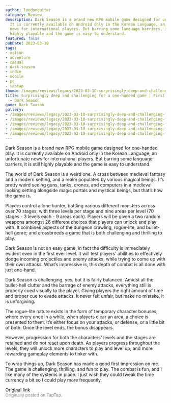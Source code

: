 ```yaml
---
author: lyndonguitar
category: Review
description: Dark Season is a brand new RPG mobile game designed for one-handed play.
  It is currently available on Android only in the Korean Language, an unfortunate
  news for international players. But barring some language barriers, it is still
  highly playable and the game is easy to understand.
featured: false
pubDate: 2023-03-10
tags:
- action
- adventure
- casual
- dark-season
- indie
- mobile
- pc
- taptap
thumb: /images/reviews/legacy/2023-03-10-surprisingly-deep-and-challenging-for-a-one-handed-game--first-impressions---dark-season-0.avif
title: Surprisingly deep and challenging for a one-handed game | First Impressions
  - Dark Season
game: Dark Season
gallery:
- /images/reviews/legacy/2023-03-10-surprisingly-deep-and-challenging-for-a-one-handed-game--first-impressions---dark-season-0.avif
- /images/reviews/legacy/2023-03-10-surprisingly-deep-and-challenging-for-a-one-handed-game--first-impressions---dark-season-1.avif
- /images/reviews/legacy/2023-03-10-surprisingly-deep-and-challenging-for-a-one-handed-game--first-impressions---dark-season-2.avif
- /images/reviews/legacy/2023-03-10-surprisingly-deep-and-challenging-for-a-one-handed-game--first-impressions---dark-season-3.avif
- /images/reviews/legacy/2023-03-10-surprisingly-deep-and-challenging-for-a-one-handed-game--first-impressions---dark-season-4.avif
---
```

Dark Season is a brand new RPG mobile game designed for one-handed play. It is currently available on Android only in the Korean Language, an unfortunate news for international players. But barring some language barriers, it is still highly playable and the game is easy to understand.

The world of Dark Season is a weird one. A cross between medieval fantasy and a modern setting, and a realm populated by various magical beings. It’s pretty weird seeing guns, tanks, drones, and computers in a medieval looking setting alongside magic portals and mystical beings, but that’s how the game is.

Players control a lone hunter, battling various different monsters across over 70 stages, with three levels per stage and nine areas per level (70 stages - 3 levels each  - 9 areas each). Players will be given a two random weapons amongst 26 different choices that players can unlock and play with. It combines aspects of the dungeon crawling, rogue-lite, and bullet-hell genre; and crossbreeds a game that is both challenging and thrilling to play.

Dark Season is not an easy game, in fact the difficulty is immediately evident even in the first ever level. It will test players' abilities to effectively dodge incoming projectiles and enemy attacks, while trying to come up with their own attacks. What’s impressive is, this depth of combat is all done with just one-hand.

Dark Season is challenging, yes, but it is fairly balanced. Amidst all the bullet-hell clutter and the barrage of enemy attacks, everything still is properly cued visually to the player. Giving players the right amount of time and proper cue to evade attacks. It never felt unfair, but make no mistake, it is unforgiving.

The rogue-lite nature exists in the form of temporary character bonuses, where every once in a while, when players clear an area, a choice is presented to them. It’s either focus on your attacks, or defense, or a little bit of both. Once the level ends, the bonus disappears.

However, progression for both the characters' levels and the stages are retained and do not reset upon death. As players progress throughout the levels, they will unlock more characters to play and level up; and more rewarding gameplay elements to tinker with.

To wrap things up, Dark Season has made a good first impression on me. The game is challenging, thrilling, and fun to play. The combat is fun, and I like many of the systems in place. I just wish they could tweak the time currency a bit so I could play more frequently.

[Original link](https://www.taptap.io/post/4756179)<br><span style="font-size: 0.95em; color: #888;">Originally posted on TapTap.</span>